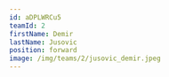 ```yaml
---
id: aDPLWRCu5
teamId: 2
firstName: Demir
lastName: Jusovic
position: forward
image: /img/teams/2/jusovic_demir.jpeg
---
```

